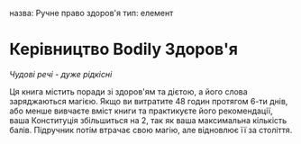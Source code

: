 назва: Ручне право здоров'я тип: елемент

# Керівництво Bodily Здоров'я
_Чудові речі - дуже рідкісні_

Ця книга містить поради зі здоров'ям та дієтою, а його слова заряджаються магією. Якщо ви витратите 48 годин протягом 6-ти днів, або менше вивчаєте вміст книги та практикуєте його рекомендації, ваша Конституція збільшиться на 2, так як ваша максимальна кількість балів. Підручник потім втрачає свою магію, але відновлює її за століття. 